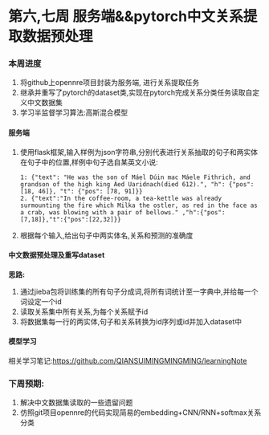 # 第六,七周 服务端&&pytorch中文关系提取数据预处理

### 本周进度

1. 将github上opennre项目封装为服务端, 进行关系提取任务
2. 继承并重写了pytorch的dataset类,实现在pytorch完成关系分类任务读取自定义中文数据集
3. 学习半监督学习算法:高斯混合模型

#### 服务端

1. 使用flask框架,输入样例为json字符串,分别代表进行关系抽取的句子和两实体在句子中的位置,样例中句子选自某英文小说:

   ```
   1: {"text": "He was the son of Máel Dúin mac Máele Fithrich, and grandson of the high king Áed Uaridnach(died 612).", "h": {"pos": [18, 46]}, "t": {"pos": [78, 91]}}
   2. {"text":"In the coffee-room, a tea-kettle was already surmounting the fire which Milka the ostler, as red in the face as a crab, was blowing with a pair of bellows." ,"h":{"pos":[7,18]},"t":{"pos":[22,32]}}
   ```

2. 根据每个输入,给出句子中两实体名,关系和预测的准确度

#### 中文数据预处理及重写dataset

**思路:**

1. 通过jieba包将训练集的所有句子分成词,将所有词统计至一字典中,并给每一个词设定一个id
2. 读取关系集中所有关系,为每个关系赋予id
3. 将数据集每一行的两实体,句子和关系转换为id序列或id并加入dataset中

#### 模型学习

相关学习笔记:https://github.com/QIANSUIMINGMINGMING/learningNote

### 下周预期:

1. 解决中文数据集读取的一些遗留问题
2. 仿照git项目opennre的代码实现简易的embedding+CNN/RNN+softmax关系分类

